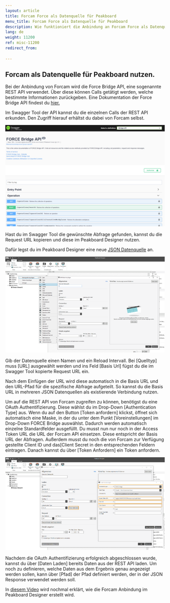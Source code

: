 ```yaml
---
layout: article
title: Forcam Force als Datenquelle für Peakboard
menu_title: Forcam Force als Datenquelle für Peakboard
description: Wie funktioniert die Anbindung an Forcam Force als Datenquelle für Peakboard
lang: de
weight: 11200
ref: misc-11200
redirect_from:

---
```


## Forcam als Datenquelle für Peakboard nutzen.

Bei der Anbindung von Forcam wird die Force Bridge API, eine sogenannte REST API verwendet. 
Über diese können Calls getätigt werden, welche bestimmte Informationen zurückgeben.
Eine Dokumentation der Force Bridge API findest du [hier.](https://forcebridge.io/)

Im Swagger Tool der API kannst du die einzelnen Calls der REST API erkunden. 
Den Zugriff hierauf erhältst du dabei von Forcam selbst.



![image_1](/assets/images/misc/Forcam/Forcam1.png)



Hast du im Swagger Tool die gewünschte Abfrage gefunden, kannst du die Request URL kopieren und diese im Peakboard Designer nutzen.

Dafür legst du im Peakboard Designer eine neue [JSON Datenquelle](/data_sources/de-json.html) an.



![image_1](/assets/images/misc/Forcam/Forcam2.png)



Gib der Datenquelle einen Namen und ein Reload Intervall.
Bei [Quelltyp] muss [URL] ausgewählt werden und ins Feld [Basis Url] fügst du die im Swagger Tool kopierte Request URL ein. 

Nach dem Einfügen der URL wird diese automatisch in die Basis URL und den URL-Pfad für die spezifische Abfrage aufgeteilt. 
So kannst du die Basis URL in mehreren JSON Datenquellen als existierende Verbindung nutzen.

Um auf die REST API von Forcam zugreifen zu können, benötigst du eine OAuth Authentifizierung. 
Diese wählst du im Drop-Down [Authentication Type] aus. 
Wenn du auf den Button [Token anfordern] klickst, öffnet sich automatisch eine Maske, in der du unter dem Punkt [Voreinstellungen] im Drop-Down FORCE Bridge auswählst. 
Dadurch werden automatisch einzelne Standardfelder ausgefüllt. 
Du musst nun nur noch in der Access Token URL die URL der Forcam API einsetzen. 
Diese entspricht der Basis URL der Abfragen. Außerdem musst du noch die von Forcam zur Verfügung gestellte Client ID und das[Client Secret in den entsprechenden Feldern eintragen. 
Danach kannst du über [Token Anfordern] ein Token anfordern.



![image_1](/assets/images/misc/Forcam/Forcam3.png)



Nachdem die OAuth Authentifizierung erfolgreich abgeschlossen wurde, kannst du über [Daten Laden] bereits Daten aus der REST API laden. 
Um noch zu definieren, welche Daten aus dem Ergebnis genau angezeigt werden sollen, kann über [Pfad] der Pfad definiert werden, der in der JSON Response verwendet werden soll.



In [diesem Video](https://www.youtube.com/watch?v=kZlCyePq61A) wird nochmal erklärt, wie die Forcam Anbindung im Peakboard Designer erstellt wird.